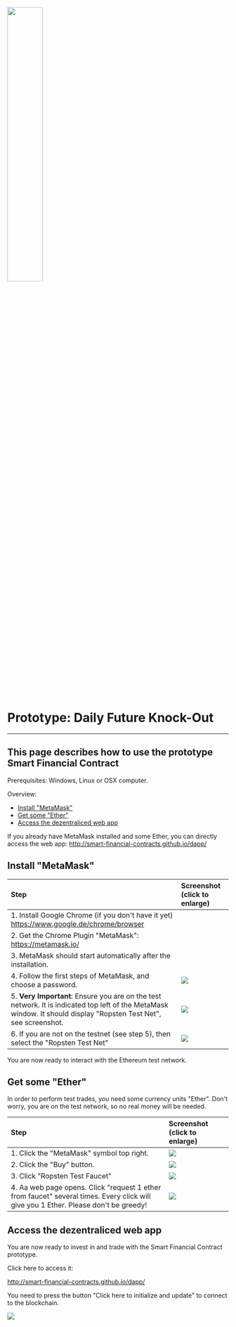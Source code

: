<a name="sfc"></a>
<img src="https://raw.githubusercontent.com/smart-financial-contracts/smart-financial-contracts.github.io/master/ws_logo.png" width="40%" height="40%">

# Prototype: Daily Future Knock-Out
---
## This page describes how to use the prototype Smart Financial Contract
Prerequisites: Windows, Linux or OSX computer.

Overview:
-	[Install "MetaMask"](#install-metamask)
-	[Get some "Ether"](#get-some-ether)
-	[Access the dezentraliced web app](#access-the-dezentraliced-web-app)

If you already have MetaMask installed and some Ether, you can directly access the web app:
<a href="http://smart-financial-contracts.github.io/dapp/">http://smart-financial-contracts.github.io/dapp/</a>


## Install "MetaMask"

| Step        | Screenshot (click to enlarge)|
|:-------------|:------------------|
|1. Install Google Chrome (if you don't have it yet) https://www.google.de/chrome/browser||
|2. Get the Chrome Plugin "MetaMask": https://metamask.io/||
|3. MetaMask should start automatically after the installation.||
|4. Follow the first steps of MetaMask, and choose a password.|<img src="https://raw.githubusercontent.com/smart-financial-contracts/smart-financial-contracts.github.io/master/images/metamask_pw.png">|
|5. **Very Important**: Ensure you are on the test network. It is indicated top left of the MetaMask window. It should display "Ropsten Test Net", see screenshot.|<img src="https://raw.githubusercontent.com/smart-financial-contracts/smart-financial-contracts.github.io/master/images/metamask_ropsten.png">|
|6. If you are not on the testnet (see step 5), then select the "Ropsten Test Net"|<img src="https://raw.githubusercontent.com/smart-financial-contracts/smart-financial-contracts.github.io/master/images/metamask_chooseropsten.png">|

You are now ready to interact with the Ethereum test network.

## Get some "Ether"

In order to perform test trades, you need some currency units "Ether". Don't worry, you are on the test network, so no real money will be needed.

| Step        | Screenshot (click to enlarge)|
|:-------------|:------------------|
|1. Click the "MetaMask" symbol top right.|<img src="https://raw.githubusercontent.com/smart-financial-contracts/smart-financial-contracts.github.io/master/images/metamask_symbol.png">|
|2. Click the "Buy" button.|<img src="https://raw.githubusercontent.com/smart-financial-contracts/smart-financial-contracts.github.io/master/images/metamask_buyether1.png">|
|3. Click "Ropsten Test Faucet"|<img src="https://raw.githubusercontent.com/smart-financial-contracts/smart-financial-contracts.github.io/master/images/metamask_faucet.png">|
|4. Aa web page opens. Click "request 1 ether from faucet" several times. Every click will give you 1 Ether. Please don't be greedy!|<img src="https://raw.githubusercontent.com/smart-financial-contracts/smart-financial-contracts.github.io/master/images/metamask_faucet2.png">|


## Access the dezentraliced web app

You are now ready to invest in and trade with the Smart Financial Contract prototype.

Click here to access it:

<a href="http://smart-financial-contracts.github.io/dapp/">http://smart-financial-contracts.github.io/dapp/</a>

You need to press the button "Click here to initialize and update" to connect to the blockchain.

<img src="https://raw.githubusercontent.com/smart-financial-contracts/smart-financial-contracts.github.io/master/images/dapp_initialize.png">



